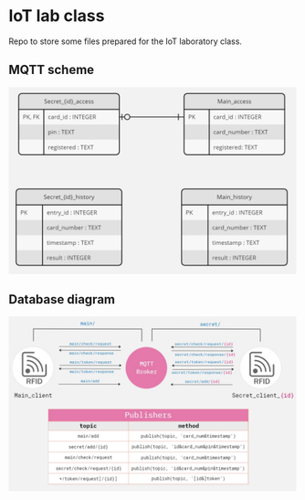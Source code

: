 # IoT lab class
Repo to store some files prepared for the IoT laboratory class.

## MQTT scheme
<p float='center'>
  <img src='images/erd.jpg'>
</p>

## Database diagram
<p float='center'>
  <img src='images/mqtt_scheme.jpg'>
</p>